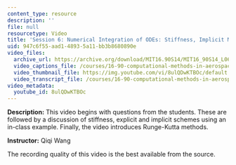 ```yaml
---
content_type: resource
description: ''
file: null
resourcetype: Video
title: 'Session 6: Numerical Integration of ODEs: Stiffness, Implicit Methods, Runge-Kutta'
uid: 947c6f55-aad1-4893-5a11-bb3b8680890e
video_files:
  archive_url: https://archive.org/download/MIT16.90S14/MIT16_90S14_L06_300k.mp4
  video_captions_file: /courses/16-90-computational-methods-in-aerospace-engineering-spring-2014/fdca71aa45f75ce3ba245ca5c5b46c24_8ulQDwKTBOc.vtt
  video_thumbnail_file: https://img.youtube.com/vi/8ulQDwKTBOc/default.jpg
  video_transcript_file: /courses/16-90-computational-methods-in-aerospace-engineering-spring-2014/77913edf990d6634eda1ac5ac6b7e3f7_8ulQDwKTBOc.pdf
video_metadata:
  youtube_id: 8ulQDwKTBOc
---
```


**Description:** This video begins with questions from the students. These are followed by a discussion of stiffness, explicit and implicit schemes using an in-class example. Finally, the video introduces Runge-Kutta methods.

**Instructor:** Qiqi Wang

The recording quality of this video is the best available from the source.